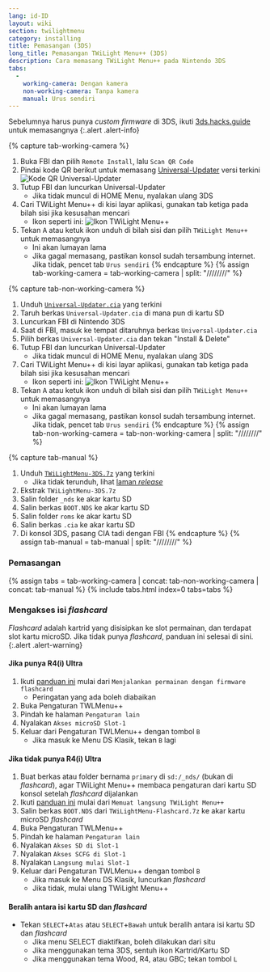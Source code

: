 ```yaml
---
lang: id-ID
layout: wiki
section: twilightmenu
category: installing
title: Pemasangan (3DS)
long_title: Pemasangan TWiLight Menu++ (3DS)
description: Cara memasang TWiLight Menu++ pada Nintendo 3DS
tabs:
  - 
    working-camera: Dengan kamera
    non-working-camera: Tanpa kamera
    manual: Urus sendiri
---
```


Sebelumnya harus punya *custom firmware* di 3DS, ikuti [3ds.hacks.guide](https://3ds.hacks.guide) untuk memasangnya
{:.alert .alert-info}

{% capture tab-working-camera %}
1. Buka FBI dan pilih `Remote Install`, lalu `Scan QR Code`
1. Pindai kode QR berikut untuk memasang [Universal-Updater](https://github.com/Universal-Team/Universal-Updater) versi terkini<br> ![Kode QR Universal-Updater](https://db.universal-team.net/assets/images/qr/universal-updater-cia.png)
1. Tutup FBI dan luncurkan Universal-Updater
    - Jika tidak muncul di HOME Menu, nyalakan ulang 3DS
1. Cari TWiLight Menu++ di kisi layar aplikasi, gunakan tab ketiga pada bilah sisi jika kesusahan mencari
    - Ikon seperti ini: ![Ikon TWiLight Menu++](https://raw.githubusercontent.com/DS-Homebrew/TWiLightMenu/master/booter/icon.bmp)
1. Tekan <kbd class="face">A</kbd> atau ketuk ikon unduh di bilah sisi dan pilih `TWiLight Menu++` untuk memasangnya
    - Ini akan lumayan lama
    - Jika gagal memasang, pastikan konsol sudah tersambung internet. Jika tidak, pencet tab `Urus sendiri`
{% endcapture %}
{% assign tab-working-camera = tab-working-camera | split: "////////" %}

{% capture tab-non-working-camera %}
1. Unduh [`Universal-Updater.cia`](https://github.com/Universal-Team/Universal-Updater/releases/latest/download/Universal-Updater.cia) yang terkini
1. Taruh berkas `Universal-Updater.cia` di mana pun di kartu SD
1. Luncurkan FBI di Nintendo 3DS
1. Saat di FBI, masuk ke tempat ditaruhnya berkas `Universal-Updater.cia`
1. Pilih berkas `Universal-Updater.cia` dan tekan "Install & Delete"
1. Tutup FBI dan luncurkan Universal-Updater
    - Jika tidak muncul di HOME Menu, nyalakan ulang 3DS
1. Cari TWiLight Menu++ di kisi layar aplikasi, gunakan tab ketiga pada bilah sisi jika kesusahan mencari
    - Ikon seperti ini: ![Ikon TWiLight Menu++](https://raw.githubusercontent.com/DS-Homebrew/TWiLightMenu/master/booter/icon.bmp)
1. Tekan <kbd class="face">A</kbd> atau ketuk ikon unduh di bilah sisi dan pilih `TWiLight Menu++` untuk memasangnya
    - Ini akan lumayan lama
    - Jika gagal memasang, pastikan konsol sudah tersambung internet. Jika tidak, pencet tab `Urus sendiri`
{% endcapture %}
{% assign tab-non-working-camera = tab-non-working-camera | split: "////////" %}

{% capture tab-manual %}
1. Unduh [`TWiLightMenu-3DS.7z`](https://github.com/DS-Homebrew/TWiLightMenu/releases/latest/download/TWiLightMenu-3DS.7z) yang terkini
    - Jika tidak terunduh, lihat [laman *release*](https://github.com/DS-Homebrew/TWiLightMenu/releases/latest)
1. Ekstrak `TWiLightMenu-3DS.7z`
1. Salin folder `_nds` ke akar kartu SD
1. Salin berkas `BOOT.NDS` ke akar kartu SD
1. Salin folder `roms` ke akar kartu SD
1. Salin berkas `.cia` ke akar kartu SD
1. Di konsol 3DS, pasang CIA tadi dengan FBI
{% endcapture %}
{% assign tab-manual = tab-manual | split: "////////" %}

### Pemasangan

{% assign tabs = tab-working-camera | concat: tab-non-working-camera | concat: tab-manual %}
{% include tabs.html index=0 tabs=tabs %}

### Mengakses isi *flashcard*

*Flashcard* adalah kartrid yang disisipkan ke slot permainan, dan terdapat slot kartu microSD. Jika tidak punya *flashcard*, panduan ini selesai di sini.
{:.alert .alert-warning}

#### Jika punya R4(i) Ultra

1. Ikuti [panduan ini](installing-flashcard) mulai dari `Menjalankan permainan dengan firmware flashcard`
    - Peringatan yang ada boleh diabaikan
1. Buka Pengaturan TWLMenu++
1. Pindah ke halaman `Pengaturan lain`
1. Nyalakan `Akses microSD Slot-1`
1. Keluar dari Pengaturan TWLMenu++ dengan tombol `B`
    - Jika masuk ke Menu DS Klasik, tekan `B` lagi

#### Jika tidak punya R4(i) Ultra

1. Buat berkas atau folder bernama `primary` di `sd:/_nds/` (bukan di *flashcard*), agar TWiLight Menu++ membaca pengaturan dari kartu SD konsol setelah *flashcard* dijalankan
1. Ikuti [panduan ini](installing-flashcard) mulai dari `Memuat langsung TWiLight Menu++`
1. Salin berkas `BOOT.NDS` dari `TWiLightMenu-Flashcard.7z` ke akar kartu microSD *flashcard*
1. Buka Pengaturan TWLMenu++
1. Pindah ke halaman `Pengaturan lain`
1. Nyalakan `Akses SD di Slot-1`
1. Nyalakan `Akses SCFG di Slot-1`
1. Nyalakan `Langsung mulai Slot-1`
1. Keluar dari Pengaturan TWLMenu++ dengan tombol `B`
    - Jika masuk ke Menu DS Klasik, luncurkan *flashcard*
    - Jika tidak, mulai ulang TWiLight Menu++

#### Beralih antara isi kartu SD dan *flashcard*
- Tekan `SELECT`+`Atas` atau `SELECT`+`Bawah` untuk beralih antara isi kartu SD dan *flashcard*
    - Jika menu SELECT diaktifkan, boleh dilakukan dari situ
    - Jika menggunakan tema 3DS, sentuh ikon Kartrid/Kartu SD
    - Jika menggunakan tema Wood, R4, atau GBC; tekan tombol `L`
